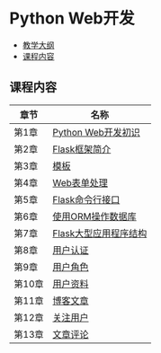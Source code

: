 # Python Web开发

* [教学大纲](./materials/syllabus.md)
* [课程内容](#org775fged)

<a id="org775fged"></a>

## 课程内容

| 章节   | 名称                                                        |
|--------|-------------------------------------------------------------|
| 第1章  | [Python Web开发初识](./ch01/1-python-web-dev-intro.ipynb)   |
| 第2章  | [Flask框架简介](./ch02/2-flask-intro.ipynb)                 |
| 第3章  | [模板](./ch03/3-jinja2-templates.ipynb)                     |
| 第4章  | [Web表单处理](./ch04/4-web-forms.ipynb)                     |
| 第5章  | [Flask命令行接口](./ch05/5-peewee-orm.ipynb)                |
| 第6章  | [使用ORM操作数据库](./ch06/6-cli-interface.ipynb)           |
| 第7章  | [Flask大型应用程序结构](./ch07/7-large-app-structure.ipynb) |
| 第8章  | [用户认证](./ch08/8-user-authentication.ipynb)              |
| 第9章  | [用户角色](./ch09/9-user-roles.ipynb)                       |
| 第10章 | [用户资料](./ch10/10-user-profiles.ipynb)                   |
| 第11章 | [博客文章](./ch11/11-blog-posts.ipynb)                      |
| 第12章 | [关注用户](./ch12/12-followers.ipynb)                       |
| 第13章 | [文章评论](./ch13/13-user-comments.ipynb)                   |
